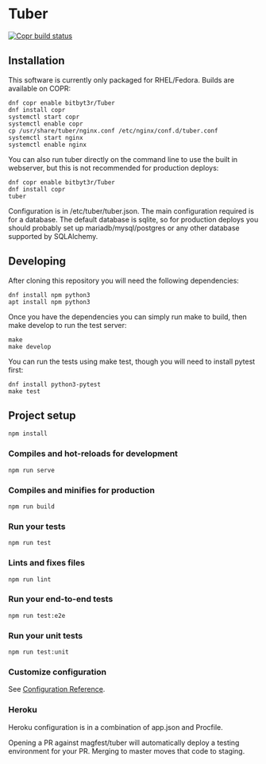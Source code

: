 # Tuber
[![Copr build status](https://copr.fedorainfracloud.org/coprs/bitbyt3r/Tuber/package/tuber/status_image/last_build.png)](https://copr.fedorainfracloud.org/coprs/bitbyt3r/Tuber/package/tuber/)

## Installation
This software is currently only packaged for RHEL/Fedora. Builds are available on COPR:
```
dnf copr enable bitbyt3r/Tuber
dnf install copr
systemctl start copr
systemctl enable copr
cp /usr/share/tuber/nginx.conf /etc/nginx/conf.d/tuber.conf
systemctl start nginx
systemctl enable nginx
```

You can also run tuber directly on the command line to use the built in webserver, but this is not recommended for production deploys:
```
dnf copr enable bitbyt3r/Tuber
dnf install copr
tuber
```

Configuration is in /etc/tuber/tuber.json. The main configuration required is for a database. The default database is sqlite, so for production deploys you should probably set up mariadb/mysql/postgres or any other database supported by SQLAlchemy.

## Developing
After cloning this repository you will need the following dependencies:
```
dnf install npm python3
apt install npm python3
```

Once you have the dependencies you can simply run make to build, then make develop to run the test server:
```
make
make develop
```

You can run the tests using make test, though you will need to install pytest first:
```
dnf install python3-pytest
make test
```

## Project setup
```
npm install
```

### Compiles and hot-reloads for development
```
npm run serve
```

### Compiles and minifies for production
```
npm run build
```

### Run your tests
```
npm run test
```

### Lints and fixes files
```
npm run lint
```

### Run your end-to-end tests
```
npm run test:e2e
```

### Run your unit tests
```
npm run test:unit
```

### Customize configuration
See [Configuration Reference](https://cli.vuejs.org/config/).

### Heroku
Heroku configuration is in a combination of app.json and Procfile.

Opening a PR against magfest/tuber will automatically deploy a testing environment for your PR. Merging to master moves that code to staging.
